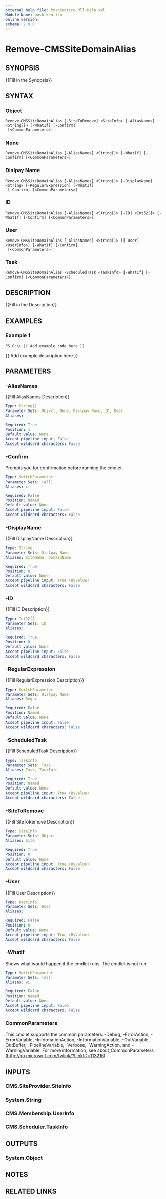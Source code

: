 ```yaml
---
external help file: PoshKentico.dll-Help.xml
Module Name: posh-kentico
online version:
schema: 2.0.0
---
```


# Remove-CMSSiteDomainAlias

## SYNOPSIS
{{Fill in the Synopsis}}

## SYNTAX

### Object
```
Remove-CMSSiteDomainAlias [-SiteToRemove] <SiteInfo> [-AliasNames] <String[]> [-WhatIf] [-Confirm]
 [<CommonParameters>]
```

### None
```
Remove-CMSSiteDomainAlias [-AliasNames] <String[]> [-WhatIf] [-Confirm] [<CommonParameters>]
```

### Dislpay Name
```
Remove-CMSSiteDomainAlias [-AliasNames] <String[]> [-DisplayName] <String> [-RegularExpression] [-WhatIf]
 [-Confirm] [<CommonParameters>]
```

### ID
```
Remove-CMSSiteDomainAlias [-AliasNames] <String[]> [-ID] <Int32[]> [-WhatIf] [-Confirm] [<CommonParameters>]
```

### User
```
Remove-CMSSiteDomainAlias [-AliasNames] <String[]> [[-User] <UserInfo>] [-WhatIf] [-Confirm]
 [<CommonParameters>]
```

### Task
```
Remove-CMSSiteDomainAlias -ScheduledTask <TaskInfo> [-WhatIf] [-Confirm] [<CommonParameters>]
```

## DESCRIPTION
{{Fill in the Description}}

## EXAMPLES

### Example 1
```powershell
PS C:\> {{ Add example code here }}
```

{{ Add example description here }}

## PARAMETERS

### -AliasNames
{{Fill AliasNames Description}}

```yaml
Type: String[]
Parameter Sets: Object, None, Dislpay Name, ID, User
Aliases:

Required: True
Position: 1
Default value: None
Accept pipeline input: False
Accept wildcard characters: False
```

### -Confirm
Prompts you for confirmation before running the cmdlet.

```yaml
Type: SwitchParameter
Parameter Sets: (All)
Aliases: cf

Required: False
Position: Named
Default value: None
Accept pipeline input: False
Accept wildcard characters: False
```

### -DisplayName
{{Fill DisplayName Description}}

```yaml
Type: String
Parameter Sets: Dislpay Name
Aliases: SiteName, DomainName

Required: True
Position: 0
Default value: None
Accept pipeline input: True (ByValue)
Accept wildcard characters: False
```

### -ID
{{Fill ID Description}}

```yaml
Type: Int32[]
Parameter Sets: ID
Aliases:

Required: True
Position: 0
Default value: None
Accept pipeline input: False
Accept wildcard characters: False
```

### -RegularExpression
{{Fill RegularExpression Description}}

```yaml
Type: SwitchParameter
Parameter Sets: Dislpay Name
Aliases: Regex

Required: False
Position: Named
Default value: None
Accept pipeline input: False
Accept wildcard characters: False
```

### -ScheduledTask
{{Fill ScheduledTask Description}}

```yaml
Type: TaskInfo
Parameter Sets: Task
Aliases: Task, TaskInfo

Required: True
Position: Named
Default value: None
Accept pipeline input: True (ByValue)
Accept wildcard characters: False
```

### -SiteToRemove
{{Fill SiteToRemove Description}}

```yaml
Type: SiteInfo
Parameter Sets: Object
Aliases: Site

Required: True
Position: 0
Default value: None
Accept pipeline input: True (ByValue)
Accept wildcard characters: False
```

### -User
{{Fill User Description}}

```yaml
Type: UserInfo
Parameter Sets: User
Aliases:

Required: False
Position: 0
Default value: None
Accept pipeline input: True (ByValue)
Accept wildcard characters: False
```

### -WhatIf
Shows what would happen if the cmdlet runs.
The cmdlet is not run.

```yaml
Type: SwitchParameter
Parameter Sets: (All)
Aliases: wi

Required: False
Position: Named
Default value: None
Accept pipeline input: False
Accept wildcard characters: False
```

### CommonParameters
This cmdlet supports the common parameters: -Debug, -ErrorAction, -ErrorVariable, -InformationAction, -InformationVariable, -OutVariable, -OutBuffer, -PipelineVariable, -Verbose, -WarningAction, and -WarningVariable.
For more information, see about_CommonParameters (http://go.microsoft.com/fwlink/?LinkID=113216).

## INPUTS

### CMS.SiteProvider.SiteInfo

### System.String

### CMS.Membership.UserInfo

### CMS.Scheduler.TaskInfo

## OUTPUTS

### System.Object
## NOTES

## RELATED LINKS
